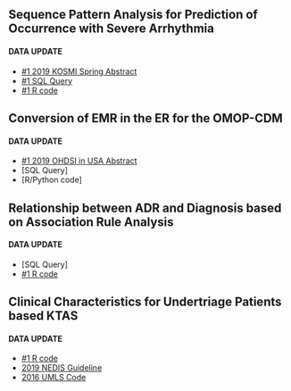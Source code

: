 ## Sequence Pattern Analysis for Prediction of Occurrence with Severe Arrhythmia

#### DATA UPDATE
* [#1 2019 KOSMI Spring Abstract](https://github.com/ABMI/Emergency-medicine/blob/master/paper/2019%20Sequence%20Pattern%20Analysis%20for%20Prediction%20of%20Occurrence%20with%20Severe%20Arrhythmia_HWANGJIYOUNG.pdf)
* [#1 SQL Query](https://github.com/ABMI/Emergency-medicine/blob/master/Analysis/ECG_ViEWIII_MSSQL)
* [#1 R code](https://github.com/ABMI/Emergency-medicine/blob/master/Analysis/ECG_Sequences)

## Conversion of EMR in the ER for the OMOP-CDM 

#### DATA UPDATE
* [#1 2019 OHDSI in USA Abstract](https://github.com/ABMI/Emergency-medicine/blob/master/paper/2019%20OHDSI_Conversion%20of%20EMR%20in%20the%20ER%20for%20the%20OMOP-CDM%20in%20South%20Korea.pdf)
* [SQL Query]
* [R/Python code]
    
## Relationship between ADR and Diagnosis based on Association Rule Analysis

#### DATA UPDATE
* [SQL Query]
* [#1 R code](https://github.com/ABMI/Emergency-medicine/blob/master/Analysis/ADR_association%20rule%20anal)

## Clinical Characteristics for Undertriage Patients based KTAS

#### DATA UPDATE
* [#1 R code](https://github.com/ABMI/Emergency-medicine/blob/master/Analysis/KTAS_Anal)    
* [2019 NEDIS Guideline](https://github.com/ABMI/Emergency-medicine/blob/master/Reference/%E2%98%85NEDIS%20Ver.3.2%20%EC%84%BC%ED%84%B0%EA%B8%89%20%EC%A7%80%EC%B9%A8%EC%84%9C(20190101%EB%B6%80%ED%84%B0%20%EC%A0%81%EC%9A%A9).pdf)
* [2016 UMLS Code](https://github.com/ABMI/Emergency-medicine/blob/master/Reference/%EC%A3%BC%EC%A6%9D%EC%83%81%EC%BD%94%EB%93%9C%EB%AA%A9%EB%A1%9D_UMLS%20code_20161219.csv)
